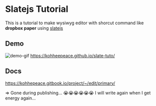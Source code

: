 # Slatejs Tutorial

This is a tutorial to make wysiwyg editor with shorcut command like **dropbox paper** using [slatejs](https://github.com/ianstormtaylor/slate)

## Demo
![demo-gif](https://blobscdn.gitbook.com/v0/b/gitbook-28427.appspot.com/o/assets%2F-LBld6TqpjNc5ryWZS3O%2F-LBtupWv2zjhzMUmcwd4%2F-LBuTlWqtDqSymEr_MXV%2F20180507-084215.gif?alt=media&token=768cd051-4d23-4dd6-a892-026de08f1cc1)
https://kohheepeace.github.io/slate-tuto/


## Docs
https://kohhepeace.gitbook.io/project/~/edit/primary/

=> Gone during publishing... 😭😭😭😭😭😭
I will write again when I get energy again...

